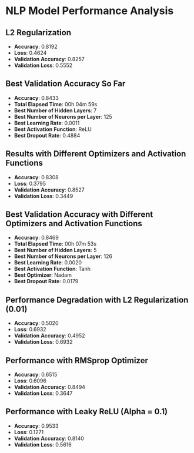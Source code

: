 # NLP Model Performance Analysis

## L2 Regularization
- **Accuracy**: 0.8192
- **Loss**: 0.4624
- **Validation Accuracy**: 0.8257
- **Validation Loss**: 0.5552

## Best Validation Accuracy So Far
- **Accuracy**: 0.8433
- **Total Elapsed Time**: 00h 04m 59s
- **Best Number of Hidden Layers**: 7
- **Best Number of Neurons per Layer**: 125
- **Best Learning Rate**: 0.0011
- **Best Activation Function**: ReLU
- **Best Dropout Rate**: 0.4884

## Results with Different Optimizers and Activation Functions
- **Accuracy**: 0.8308
- **Loss**: 0.3795
- **Validation Accuracy**: 0.8527
- **Validation Loss**: 0.3449

## Best Validation Accuracy with Different Optimizers and Activation Functions
- **Accuracy**: 0.8469
- **Total Elapsed Time**: 00h 07m 53s
- **Best Number of Hidden Layers**: 5
- **Best Number of Neurons per Layer**: 126
- **Best Learning Rate**: 0.0020
- **Best Activation Function**: Tanh
- **Best Optimizer**: Nadam
- **Best Dropout Rate**: 0.0179

## Performance Degradation with L2 Regularization (0.01)
- **Accuracy**: 0.5020
- **Loss**: 0.6932
- **Validation Accuracy**: 0.4952
- **Validation Loss**: 0.6932

## Performance with RMSprop Optimizer
- **Accuracy**: 0.6515
- **Loss**: 0.6096
- **Validation Accuracy**: 0.8494
- **Validation Loss**: 0.3647

## Performance with Leaky ReLU (Alpha = 0.1)
- **Accuracy**: 0.9533
- **Loss**: 0.1271
- **Validation Accuracy**: 0.8140
- **Validation Loss**: 0.5616
